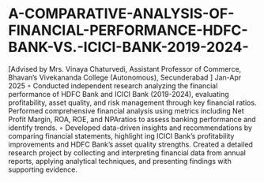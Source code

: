 # A-COMPARATIVE-ANALYSIS-OF-FINANCIAL-PERFORMANCE-HDFC-BANK-VS.-ICICI-BANK-2019-2024-
 [Advised by Mrs. Vinaya Chaturvedi, Assistant Professor of Commerce, Bhavan’s Vivekananda College
 (Autonomous), Secunderabad ]
 Jan-Apr 2025
 ◦ Conducted independent research analyzing the financial performance of HDFC Bank and ICICI Bank
 (2019-2024), evaluating profitability, asset quality, and risk management through key financial ratios.
 Performed comprehensive financial analysis using metrics including Net Profit Margin, ROA, ROE,
 and NPAratios to assess banking performance and identify trends.
 ◦ Developed data-driven insights and recommendations by comparing financial statements, highlight
ing ICICI Bank’s profitability improvements and HDFC Bank’s asset quality strengths. Created a
 detailed research project by collecting and interpreting financial data from annual reports, applying
 analytical techniques, and presenting findings with supporting evidence.
